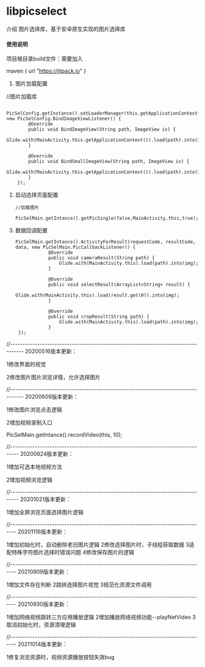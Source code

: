 # libpicselect

介绍
图片选择库，基于安卓原生实现的图片选择库

#### 使用说明


项目根目录build文件：需要加入

maven { url "https://jitpack.io" }




1.  图片加载配置


//图片加载库


        PicSelConfig.getInstance().setLoaderManager(this.getApplicationContext(), new PicSelConfig.BindImageViewListener() {
            @Override
            public void BindImageView(String path, ImageView iv) {
                Glide.with(MainActivity.this.getApplicationContext()).load(path).into(iv);
            }

            @Override
            public void BindSmallImageView(String path, ImageView iv) {
                Glide.with(MainActivity.this.getApplicationContext()).load(path).into(iv);
            }
        });


2.  启动选择页面配置

        //加载图片

        PicSelMain.getIntance().getPicSingle(false,MainActivity.this,true);

3.  数据回调配置

        PicSelMain.getIntance().ActivityForResult(requestCode, resultCode, data, new PicSelMain.PicCallbackListener() {
                    @Override
                    public void cameraResult(String path) {
                        Glide.with(MainActivity.this).load(path).into(img);
                    }

                    @Override
                    public void selectResult(ArrayList<String> result) {
                        Glide.with(MainActivity.this).load(result.get(0)).into(img);
                    }

                    @Override
                    public void cropResult(String path) {
                        Glide.with(MainActivity.this).load(path).into(img);
                    }
         });


//-----------------------------------------------------------------------------------
 20200516版本更新：

 1修改界面的视觉

 2修改图片图片浏览详情，允许选择图片




//-----------------------------------------------------------------------------------
 20200609版本更新：

 1修改图片浏览点击逻辑


 2增加视频录制入口


 PicSelMain.getIntance().recordVideo(this, 10);




 //---------------------------------------------------------------------------------
  20200824版本更新：

  1增加可选本地视频方法


  2增加视频浏览逻辑



 //---------------------------------------------------------------------------------
  20201021版本更新：

  1增加全屏浏览页面选择图片逻辑



//--------------------------------------------------------------------------------
  20201116版本更新：

 1增加初始化时，自动删除老旧图片逻辑
 2修改选择图片时，子线程获取数据
 3适配特殊字符图片选择时错误问题
 4修改保存图片的逻辑


//--------------------------------------------------------------------------------
  20210809版本更新：

1增加文件存在判断
2跳转选择图片视觉
3规范化资源文件调用


//--------------------------------------------------------------------------------
  20210930版本更新：

1增加网络视频跳转三方应用播放逻辑
2增加播放网络视频功能--playNetVideo
3取消初始化时，资源清理逻辑


//--------------------------------------------------------------------------------
  20211014版本更新：

1修复浏览资源时，视频资源播放按钮失效bug











